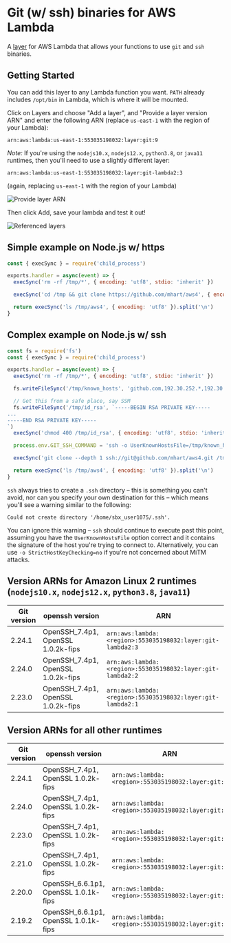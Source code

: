 # Git (w/ ssh) binaries for AWS Lambda

A [layer](https://aws.amazon.com/about-aws/whats-new/2018/11/aws-lambda-now-supports-custom-runtimes-and-layers/)
for AWS Lambda that allows your functions to use `git` and `ssh` binaries.

## Getting Started

You can add this layer to any Lambda function you want.
`PATH` already includes `/opt/bin` in Lambda, which is where it will be mounted.

Click on Layers and choose "Add a layer", and "Provide a layer version
ARN" and enter the following ARN (replace `us-east-1` with the region of your Lambda):

```
arn:aws:lambda:us-east-1:553035198032:layer:git:9
```

*Note:* If you're using the `nodejs10.x`, `nodejs12.x`, `python3.8`, or `java11` runtimes, then you'll need to use a slightly different layer:

```
arn:aws:lambda:us-east-1:553035198032:layer:git-lambda2:3
```

(again, replacing `us-east-1` with the region of your Lambda)

![Provide layer ARN](https://raw.githubusercontent.com/lambci/git-lambda-layer/master/img/provide.png "Provide layer ARN screenshot")

Then click Add, save your lambda and test it out!

![Referenced layers](https://raw.githubusercontent.com/lambci/git-lambda-layer/master/img/referenced.png "Referenced layer ARN screenshot")

## Simple example on Node.js w/ https

```js
const { execSync } = require('child_process')

exports.handler = async(event) => {
  execSync('rm -rf /tmp/*', { encoding: 'utf8', stdio: 'inherit' })

  execSync('cd /tmp && git clone https://github.com/mhart/aws4', { encoding: 'utf8', stdio: 'inherit' })

  return execSync('ls /tmp/aws4', { encoding: 'utf8' }).split('\n')
}
```

## Complex example on Node.js w/ ssh

```js
const fs = require('fs')
const { execSync } = require('child_process')

exports.handler = async(event) => {
  execSync('rm -rf /tmp/*', { encoding: 'utf8', stdio: 'inherit' })

  fs.writeFileSync('/tmp/known_hosts', 'github.com,192.30.252.*,192.30.253.*,192.30.254.*,192.30.255.* ssh-rsa AAAAB3NzaC1yc2EAAAABIwAAAQEAq2A7hRGmdnm9tUDbO9IDSwBK6TbQa+PXYPCPy6rbTrTtw7PHkccKrpp0yVhp5HdEIcKr6pLlVDBfOLX9QUsyCOV0wzfjIJNlGEYsdlLJizHhbn2mUjvSAHQqZETYP81eFzLQNnPHt4EVVUh7VfDESU84KezmD5QlWpXLmvU31/yMf+Se8xhHTvKSCZIFImWwoG6mbUoWf9nzpIoaSjB+weqqUUmpaaasXVal72J+UX2B+2RPW3RcT0eOzQgqlJL3RKrTJvdsjE3JEAvGq3lGHSZXy28G3skua2SmVi/w4yCE6gbODqnTWlg7+wC604ydGXA8VJiS5ap43JXiUFFAaQ==')

  // Get this from a safe place, say SSM
  fs.writeFileSync('/tmp/id_rsa', `-----BEGIN RSA PRIVATE KEY-----
...
-----END RSA PRIVATE KEY-----
`)
  execSync('chmod 400 /tmp/id_rsa', { encoding: 'utf8', stdio: 'inherit' })

  process.env.GIT_SSH_COMMAND = 'ssh -o UserKnownHostsFile=/tmp/known_hosts -i /tmp/id_rsa'

  execSync('git clone --depth 1 ssh://git@github.com/mhart/aws4.git /tmp/aws4', { encoding: 'utf8', stdio: 'inherit' })

  return execSync('ls /tmp/aws4', { encoding: 'utf8' }).split('\n')
}
```
`ssh` always tries to create a `.ssh` directory – this is something you can't avoid, nor can you specify your own destination for this – which means you'll see a warning similar to the following:
```
Could not create directory '/home/sbx_user1075/.ssh'.
```
You can ignore this warning – `ssh` should continue to execute past this point, assuming you have the `UserKnownHostsFile` option correct and it contains the signature of the host you're trying to connect to. Alternatively, you can use `-o StrictHostKeyChecking=no` if you're not concerned about MiTM attacks.

## Version ARNs for Amazon Linux 2 runtimes (`nodejs10.x`, `nodejs12.x`, `python3.8`, `java11`)

| Git version | openssh version | ARN |
| --- | --- | --- |
| 2.24.1 | OpenSSH_7.4p1, OpenSSL 1.0.2k-fips | `arn:aws:lambda:<region>:553035198032:layer:git-lambda2:3` |
| 2.24.0 | OpenSSH_7.4p1, OpenSSL 1.0.2k-fips | `arn:aws:lambda:<region>:553035198032:layer:git-lambda2:2` |
| 2.23.0 | OpenSSH_7.4p1, OpenSSL 1.0.2k-fips | `arn:aws:lambda:<region>:553035198032:layer:git-lambda2:1` |

## Version ARNs for all other runtimes

| Git version | openssh version | ARN |
| --- | --- | --- |
| 2.24.1 | OpenSSH_7.4p1, OpenSSL 1.0.2k-fips | `arn:aws:lambda:<region>:553035198032:layer:git:9` |
| 2.24.0 | OpenSSH_7.4p1, OpenSSL 1.0.2k-fips | `arn:aws:lambda:<region>:553035198032:layer:git:8` |
| 2.23.0 | OpenSSH_7.4p1, OpenSSL 1.0.2k-fips | `arn:aws:lambda:<region>:553035198032:layer:git:7` |
| 2.21.0 | OpenSSH_7.4p1, OpenSSL 1.0.2k-fips | `arn:aws:lambda:<region>:553035198032:layer:git:6` |
| 2.20.0 | OpenSSH_6.6.1p1, OpenSSL 1.0.1k-fips | `arn:aws:lambda:<region>:553035198032:layer:git:3` |
| 2.19.2 | OpenSSH_6.6.1p1, OpenSSL 1.0.1k-fips | `arn:aws:lambda:<region>:553035198032:layer:git:2` |
